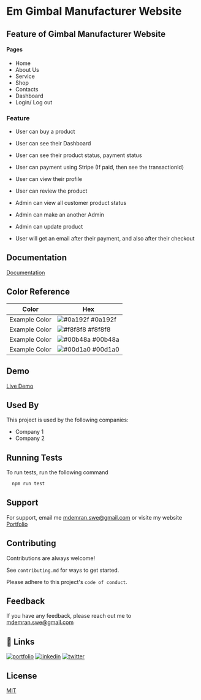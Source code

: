 
# Em Gimbal Manufacturer Website



## Feature of Gimbal Manufacturer Website
#### Pages
- Home
- About Us
- Service
- Shop
- Contacts
- Dashboard
- Login/ Log out

### Feature 
- User can buy a product
- User can see their Dashboard
- User can see their product status, payment status
- User can payment using Stripe (If paid, then see the transactionId)
- User can view their profile
- User can review the product

- Admin can view all customer product status
- Admin can make an another Admin
- Admin can update product

- User will get an email after their payment, and also after their checkout




## Documentation

[Documentation](https://linktodocumentation)

## Color Reference

| Color             | Hex                                                                |
| ----------------- | ------------------------------------------------------------------ |
| Example Color | ![#0a192f](https://via.placeholder.com/10/0a192f?text=+) #0a192f |
| Example Color | ![#f8f8f8](https://via.placeholder.com/10/f8f8f8?text=+) #f8f8f8 |
| Example Color | ![#00b48a](https://via.placeholder.com/10/00b48a?text=+) #00b48a |
| Example Color | ![#00d1a0](https://via.placeholder.com/10/00b48a?text=+) #00d1a0 |


## Demo

[Live Demo](https://em-manufacturing.web.app/)


## Used By

This project is used by the following companies:

- Company 1
- Company 2


## Running Tests

To run tests, run the following command

```bash
  npm run test
```


## Support

For support, email me mdemran.swe@gmail.com or visite my website [Portfolio](https://emran-portfolio.web.app/)


## Contributing

Contributions are always welcome!

See `contributing.md` for ways to get started.

Please adhere to this project's `code of conduct`.


## Feedback

If you have any feedback, please reach out me to
mdemran.swe@gmail.com


## 🔗 Links
[![portfolio](https://img.shields.io/badge/my_portfolio-000?style=for-the-badge&logo=ko-fi&logoColor=white)](https://emran-portfolio.web.app/)
[![linkedin](https://img.shields.io/badge/linkedin-0A66C2?style=for-the-badge&logo=linkedin&logoColor=white)](https://www.linkedin.com/in/emran2k18/)
[![twitter](https://img.shields.io/badge/twitter-1DA1F2?style=for-the-badge&logo=twitter&logoColor=white)](https://twitter.com/EmranSwe)


## License

[MIT](https://choosealicense.com/licenses/mit/)
